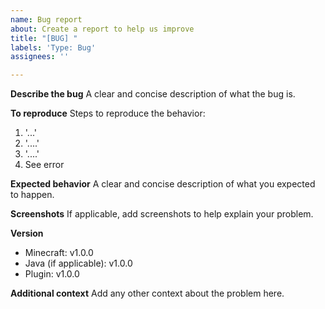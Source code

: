```yaml
---
name: Bug report
about: Create a report to help us improve
title: "[BUG] "
labels: 'Type: Bug'
assignees: ''

---
```


**Describe the bug**
A clear and concise description of what the bug is.

**To reproduce**
Steps to reproduce the behavior:
1. '...'
2. '....'
3. '....'
4. See error

**Expected behavior**
A clear and concise description of what you expected to happen.

**Screenshots**
If applicable, add screenshots to help explain your problem.

**Version**
- Minecraft: v1.0.0
- Java (if applicable): v1.0.0
- Plugin: v1.0.0

**Additional context**
Add any other context about the problem here.
